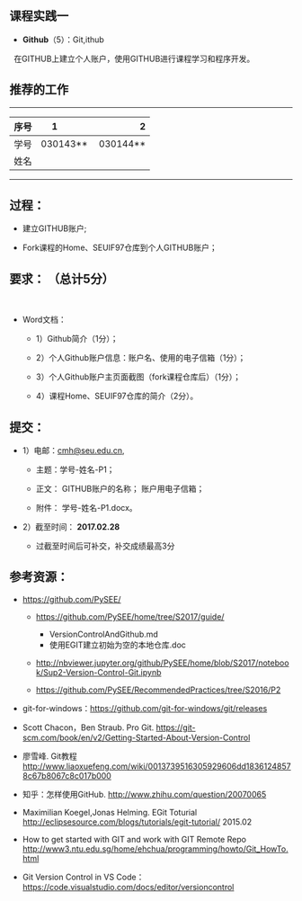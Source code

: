 
##  课程实践一 

*  **Github**（5）：Git,ithub

   在GITHUB上建立个人账户，使用GITHUB进行课程学习和程序开发。
 
## 推荐的工作 
-----
| 序号  |1          |    2 |          
| ------|:--------:| -----------:|
| 学号  | 030143**  |  030144** |
| 姓名  |           |           |
---------
## 过程： 

*   建立GITHUB账户;
   
*   Fork课程的Home、SEUIF97仓库到个人GITHUB账户；

## 要求： （总计5分）
    
* Word文档：

  * 1）Github简介（1分）；

  * 2）个人Github账户信息：账户名、使用的电子信箱（1分）；

  * 3）个人Github账户主页面截图（fork课程仓库后）（1分）；

  * 4）课程Home、SEUIF97仓库的简介（2分）。

## 提交：

* 1）电邮：cmh@seu.edu.cn,

  * 主题：学号-姓名-P1；
  
  * 正文： GITHUB账户的名称；	账户用电子信箱；

  * 附件： 学号-姓名-P1.docx。


* 2）截至时间： **2017.02.28**

  * 过截至时间后可补交，补交成绩最高3分

## 参考资源：

* https://github.com/PySEE/
  
  * https://github.com/PySEE/home/tree/S2017/guide/

     * VersionControlAndGithub.md
     * 使用EGIT建立初始为空的本地仓库.doc

  * http://nbviewer.jupyter.org/github/PySEE/home/blob/S2017/notebook/Sup2-Version-Control-Git.ipynb

  * https://github.com/PySEE/RecommendedPractices/tree/S2016/P2  

* git-for-windows：https://github.com/git-for-windows/git/releases
 
* Scott Chacon，Ben Straub. Pro Git. https://git-scm.com/book/en/v2/Getting-Started-About-Version-Control

* 廖雪峰. Git教程  http://www.liaoxuefeng.com/wiki/0013739516305929606dd18361248578c67b8067c8c017b000

* 知乎：怎样使用GitHub. http://www.zhihu.com/question/20070065

* Maximilian Koegel,Jonas Helming. EGit Toturial http://eclipsesource.com/blogs/tutorials/egit-tutorial/    2015.02

* How to get started with GIT and work with GIT Remote Repo http://www3.ntu.edu.sg/home/ehchua/programming/howto/Git_HowTo.html

* Git Version Control in VS Code：https://code.visualstudio.com/docs/editor/versioncontrol

 


